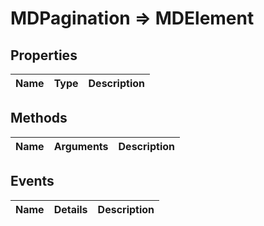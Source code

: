 # MDPagination => MDElement

## Properties
Name | Type | Description
--- | --- | ---

## Methods
Name | Arguments | Description
--- | --- | ---

## Events
Name | Details | Description
--- | --- | ---

